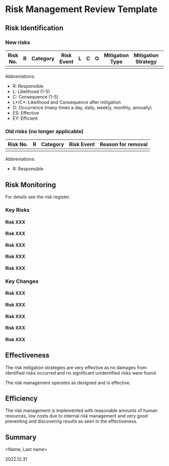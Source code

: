 # Risk Management Review Template

## Risk Identification

### New risks

| Risk No. | R    | Category | Risk Event | L    | C    | O    | Mitigation Type | Mitigation Strategy | L*   | C*   | Changes | Comments | ES   | EY   |
| -------- | ---- | -------- | ---------- | ---- | ---- | ---- | --------------- | ------------------- | ---- | ---- | ------- | -------- | ---- | ---- |
|          |      |          |            |      |      |      |                 |                     |      |      |         |          |      |      |

Abbreviations:

* R: Responsible
* L: Likelihood (1-5)
* C: Consequence (1-5)
* L\*/C\*: Likelihood and Consequence after mitigation
* O: Occurrence (many times a day, daily, weekly, monthly, annually)
* ES: Effective
* EY: Efficient

### Old risks (no longer applicable)

| Risk No. | R    | Category | Risk Event | Reason for removal |
| -------- | ---- | -------- | ---------- | ------------------ |
|          |      |          |            |                    |

Abbreviations:

* R: Responsible

## Risk Monitoring

For details see the risk register.

### Key Risks

#### Risk XXX

#### Risk XXX

#### Risk XXX

#### Risk XXX

#### Risk XXX

### Key Changes

#### Risk XXX

#### Risk XXX

#### Risk XXX

#### Risk XXX

#### Risk XXX

## Effectiveness

The risk mitigation strategies are very effective as no damages from identified risks occurred and no significant unidentified risks were found.

The risk management operates as designed and is effective.

## Efficiency

The risk management is implemented with reasonable amounts of human resources, low costs due to internal risk management and very good preventing and discovering results as seen in the effectiveness.

## Summary





<Name, Last name>

2022.12.31
